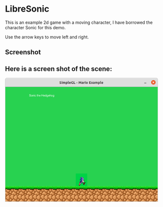 
# LibreSonic

This is an example 2d game with a moving character, I have borrowed the character Sonic for this demo.

Use the arrow keys to move left and right.

## Screenshot

## Here is a screen shot of the scene:
![alt text][logo]

[logo]: Sonic.png "Libre Sonic 2d Game - Initial Scene"